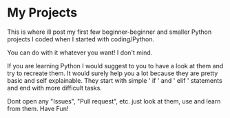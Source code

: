# My Projects
This is where ill post my first few beginner-beginner and smaller Python projects I coded when I started with coding/Python.

You can do with it whatever you want! I don't mind.

If you are learning Python I would suggest to you to have a look at them and try to recreate them. It would surely help you a lot because they are pretty basic and self explainable. They start with simple ' if ' and ' elif ' statements and end with more difficult tasks.

Dont open any "Issues", "Pull request", etc. just look at them, use and learn from them. Have Fun!
